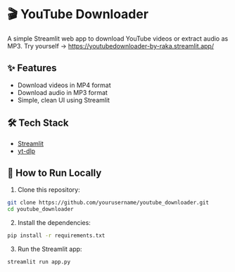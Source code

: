 # 🎬 YouTube Downloader

A simple Streamlit web app to download YouTube videos or extract audio as MP3. Try yourself -> https://youtubedownloader-by-raka.streamlit.app/

## ✨ Features
- Download videos in MP4 format
- Download audio in MP3 format
- Simple, clean UI using Streamlit

## 🛠️ Tech Stack
- [Streamlit](https://streamlit.io/)
- [yt-dlp](https://github.com/yt-dlp/yt-dlp)

## 🚀 How to Run Locally

1. Clone this repository:
```bash
git clone https://github.com/yourusername/youtube_downloader.git
cd youtube_downloader
```

2. Install the dependencies:
```bash
pip install -r requirements.txt
```

3. Run the Streamlit app:
```bash
streamlit run app.py
```